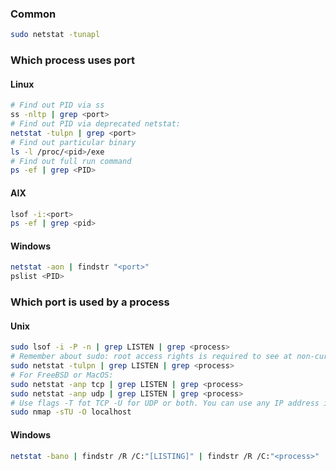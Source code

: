 ### Common
```bash
sudo netstat -tunapl
```

### Which process uses port
#### Linux
```bash
# Find out PID via ss
ss -nltp | grep <port>
# Find out PID via deprecated netstat:
netstat -tulpn | grep <port>
# Find out particular binary
ls -l /proc/<pid>/exe
# Find out full run command
ps -ef | grep <PID>
```
#### AIX
```bash
lsof -i:<port>
ps -ef | grep <pid>
```
#### Windows
```bash
netstat -aon | findstr "<port>"
pslist <PID>
```

### Which port is used by a process
#### Unix
```bash
sudo lsof -i -P -n | grep LISTEN | grep <process>
# Remember about sudo: root access rights is required to see at non-current-user processes
sudo netstat -tulpn | grep LISTEN | grep <process>
# For FreeBSD or MacOS:
sudo netstat -anp tcp | grep LISTEN | grep <process>
sudo netstat -anp udp | grep LISTEN | grep <process>
# Use flags -T fot TCP -U for UDP or both. You can use any IP address instead localhost.
sudo nmap -sTU -O localhost
```
#### Windows
```bash
netstat -bano | findstr /R /C:"[LISTING]" | findstr /R /C:"<process>"
```
